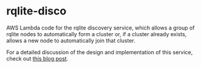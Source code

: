 # rqlite-disco
AWS Lambda code for the rqlite discovery service, which allows a group of rqlite nodes to automatically form a cluster or, if a cluster already exists, allows a new node to automatically join that cluster.

For a detailed discussion of the design and implementation of this service, check out [this blog post](http://www.philipotoole.com/building-a-cluster-discovery-service-with-aws-lambda-and-dynamodb/).
